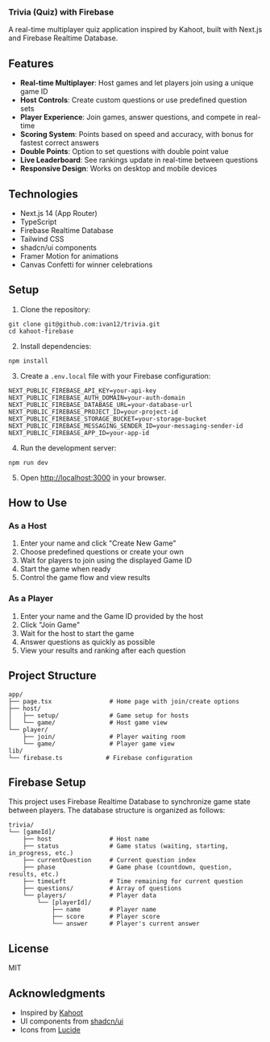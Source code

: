 ### Trivia (Quiz) with Firebase

A real-time multiplayer quiz application inspired by Kahoot, built with Next.js and Firebase Realtime Database.

## Features

- **Real-time Multiplayer**: Host games and let players join using a unique game ID
- **Host Controls**: Create custom questions or use predefined question sets
- **Player Experience**: Join games, answer questions, and compete in real-time
- **Scoring System**: Points based on speed and accuracy, with bonus for fastest correct answers
- **Double Points**: Option to set questions with double point value
- **Live Leaderboard**: See rankings update in real-time between questions
- **Responsive Design**: Works on desktop and mobile devices


## Technologies

- Next.js 14 (App Router)
- TypeScript
- Firebase Realtime Database
- Tailwind CSS
- shadcn/ui components
- Framer Motion for animations
- Canvas Confetti for winner celebrations


## Setup

1. Clone the repository:


```shellscript
git clone git@github.com:ivan12/trivia.git
cd kahoot-firebase
```

2. Install dependencies:


```shellscript
npm install
```

3. Create a `.env.local` file with your Firebase configuration:


```plaintext
NEXT_PUBLIC_FIREBASE_API_KEY=your-api-key
NEXT_PUBLIC_FIREBASE_AUTH_DOMAIN=your-auth-domain
NEXT_PUBLIC_FIREBASE_DATABASE_URL=your-database-url
NEXT_PUBLIC_FIREBASE_PROJECT_ID=your-project-id
NEXT_PUBLIC_FIREBASE_STORAGE_BUCKET=your-storage-bucket
NEXT_PUBLIC_FIREBASE_MESSAGING_SENDER_ID=your-messaging-sender-id
NEXT_PUBLIC_FIREBASE_APP_ID=your-app-id
```

4. Run the development server:


```shellscript
npm run dev
```

5. Open [http://localhost:3000](http://localhost:3000) in your browser.


## How to Use

### As a Host

1. Enter your name and click "Create New Game"
2. Choose predefined questions or create your own
3. Wait for players to join using the displayed Game ID
4. Start the game when ready
5. Control the game flow and view results


### As a Player

1. Enter your name and the Game ID provided by the host
2. Click "Join Game"
3. Wait for the host to start the game
4. Answer questions as quickly as possible
5. View your results and ranking after each question


## Project Structure

```plaintext
app/
├── page.tsx                # Home page with join/create options
├── host/
│   ├── setup/              # Game setup for hosts
│   └── game/               # Host game view
└── player/
    ├── join/               # Player waiting room
    └── game/               # Player game view
lib/
└── firebase.ts            # Firebase configuration
```

## Firebase Setup

This project uses Firebase Realtime Database to synchronize game state between players. The database structure is organized as follows:

```plaintext
trivia/
└── [gameId]/
    ├── host                # Host name
    ├── status              # Game status (waiting, starting, in_progress, etc.)
    ├── currentQuestion     # Current question index
    ├── phase               # Game phase (countdown, question, results, etc.)
    ├── timeLeft            # Time remaining for current question
    ├── questions/          # Array of questions
    └── players/            # Player data
        └── [playerId]/
            ├── name        # Player name
            ├── score       # Player score
            └── answer      # Player's current answer
```

## License

MIT

## Acknowledgments

- Inspired by [Kahoot](https://kahoot.com/)
- UI components from [shadcn/ui](https://ui.shadcn.com/)
- Icons from [Lucide](https://lucide.dev/)
